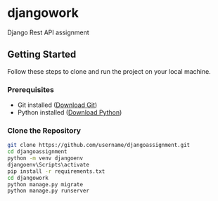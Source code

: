 # djangowork
Django Rest API assignment

## Getting Started

Follow these steps to clone and run the project on your local machine.

### Prerequisites

- Git installed ([Download Git](https://git-scm.com/downloads))
- Python installed ([Download Python](https://www.python.org/downloads/))

### Clone the Repository

```bash
git clone https://github.com/username/djangoassignment.git
cd djangoassignment
python -m venv djangoenv
djangoenv\Scripts\activate
pip install -r requirements.txt
cd djangowork
python manage.py migrate
python manage.py runserver

